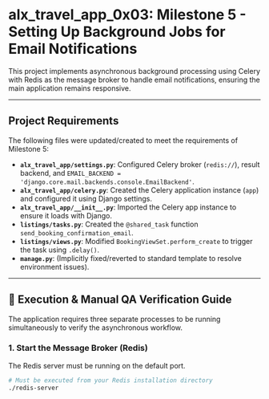 # alx_travel_app_0x03: Milestone 5 - Setting Up Background Jobs for Email Notifications

This project implements asynchronous background processing using Celery with Redis as the message broker to handle email notifications, ensuring the main application remains responsive.

---

## Project Requirements
The following files were updated/created to meet the requirements of Milestone 5:

* **`alx_travel_app/settings.py`**: Configured Celery broker (`redis://`), result backend, and `EMAIL_BACKEND = 'django.core.mail.backends.console.EmailBackend'`.
* **`alx_travel_app/celery.py`**: Created the Celery application instance (`app`) and configured it using Django settings.
* **`alx_travel_app/__init__.py`**: Imported the Celery app instance to ensure it loads with Django.
* **`listings/tasks.py`**: Created the `@shared_task` function `send_booking_confirmation_email`.
* **`listings/views.py`**: Modified `BookingViewSet.perform_create` to trigger the task using `.delay()`.
* **`manage.py`**: (Implicitly fixed/reverted to standard template to resolve environment issues).

---

## 🚀 Execution & Manual QA Verification Guide

The application requires three separate processes to be running simultaneously to verify the asynchronous workflow.

### 1. Start the Message Broker (Redis)

The Redis server must be running on the default port.

```bash
# Must be executed from your Redis installation directory
./redis-server
